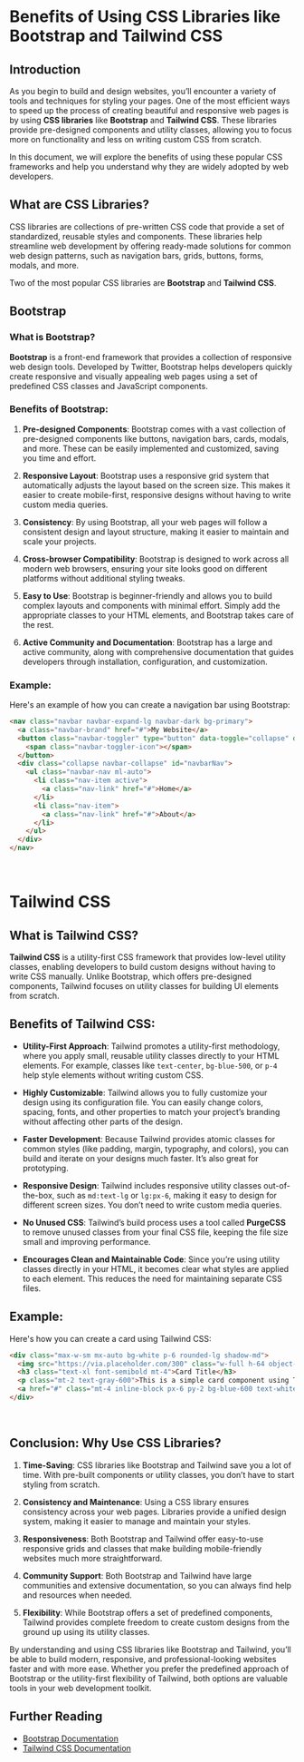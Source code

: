 # Benefits of Using CSS Libraries like Bootstrap and Tailwind CSS

## Introduction

As you begin to build and design websites, you’ll encounter a variety of tools and techniques for styling your pages. One of the most efficient ways to speed up the process of creating beautiful and responsive web pages is by using **CSS libraries** like **Bootstrap** and **Tailwind CSS**. These libraries provide pre-designed components and utility classes, allowing you to focus more on functionality and less on writing custom CSS from scratch.

In this document, we will explore the benefits of using these popular CSS frameworks and help you understand why they are widely adopted by web developers.

## What are CSS Libraries?

CSS libraries are collections of pre-written CSS code that provide a set of standardized, reusable styles and components. These libraries help streamline web development by offering ready-made solutions for common web design patterns, such as navigation bars, grids, buttons, forms, modals, and more.

Two of the most popular CSS libraries are **Bootstrap** and **Tailwind CSS**.

## Bootstrap

### What is Bootstrap?

**Bootstrap** is a front-end framework that provides a collection of responsive web design tools. Developed by Twitter, Bootstrap helps developers quickly create responsive and visually appealing web pages using a set of predefined CSS classes and JavaScript components.

### Benefits of Bootstrap:

1. **Pre-designed Components**: Bootstrap comes with a vast collection of pre-designed components like buttons, navigation bars, cards, modals, and more. These can be easily implemented and customized, saving you time and effort.

2. **Responsive Layout**: Bootstrap uses a responsive grid system that automatically adjusts the layout based on the screen size. This makes it easier to create mobile-first, responsive designs without having to write custom media queries.

3. **Consistency**: By using Bootstrap, all your web pages will follow a consistent design and layout structure, making it easier to maintain and scale your projects.

4. **Cross-browser Compatibility**: Bootstrap is designed to work across all modern web browsers, ensuring your site looks good on different platforms without additional styling tweaks.

5. **Easy to Use**: Bootstrap is beginner-friendly and allows you to build complex layouts and components with minimal effort. Simply add the appropriate classes to your HTML elements, and Bootstrap takes care of the rest.

6. **Active Community and Documentation**: Bootstrap has a large and active community, along with comprehensive documentation that guides developers through installation, configuration, and customization.

### Example:

Here's an example of how you can create a navigation bar using Bootstrap:

```html
<nav class="navbar navbar-expand-lg navbar-dark bg-primary">
  <a class="navbar-brand" href="#">My Website</a>
  <button class="navbar-toggler" type="button" data-toggle="collapse" data-target="#navbarNav" aria-controls="navbarNav" aria-expanded="false" aria-label="Toggle navigation">
    <span class="navbar-toggler-icon"></span>
  </button>
  <div class="collapse navbar-collapse" id="navbarNav">
    <ul class="navbar-nav ml-auto">
      <li class="nav-item active">
        <a class="nav-link" href="#">Home</a>
      </li>
      <li class="nav-item">
        <a class="nav-link" href="#">About</a>
      </li>
    </ul>
  </div>
</nav>
```
<br>

# Tailwind CSS

## What is Tailwind CSS?

**Tailwind CSS** is a utility-first CSS framework that provides low-level utility classes, enabling developers to build custom designs without having to write CSS manually. Unlike Bootstrap, which offers pre-designed components, Tailwind focuses on utility classes for building UI elements from scratch.

## Benefits of Tailwind CSS:

- **Utility-First Approach**: Tailwind promotes a utility-first methodology, where you apply small, reusable utility classes directly to your HTML elements. For example, classes like `text-center`, `bg-blue-500`, or `p-4` help style elements without writing custom CSS.

- **Highly Customizable**: Tailwind allows you to fully customize your design using its configuration file. You can easily change colors, spacing, fonts, and other properties to match your project’s branding without affecting other parts of the design.

- **Faster Development**: Because Tailwind provides atomic classes for common styles (like padding, margin, typography, and colors), you can build and iterate on your designs much faster. It’s also great for prototyping.

- **Responsive Design**: Tailwind includes responsive utility classes out-of-the-box, such as `md:text-lg` or `lg:px-6`, making it easy to design for different screen sizes. You don’t need to write custom media queries.

- **No Unused CSS**: Tailwind’s build process uses a tool called **PurgeCSS** to remove unused classes from your final CSS file, keeping the file size small and improving performance.

- **Encourages Clean and Maintainable Code**: Since you’re using utility classes directly in your HTML, it becomes clear what styles are applied to each element. This reduces the need for maintaining separate CSS files.

## Example:

Here's how you can create a card using Tailwind CSS:

```html
<div class="max-w-sm mx-auto bg-white p-6 rounded-lg shadow-md">
  <img src="https://via.placeholder.com/300" class="w-full h-64 object-cover rounded-md" alt="Card image">
  <h3 class="text-xl font-semibold mt-4">Card Title</h3>
  <p class="mt-2 text-gray-600">This is a simple card component using Tailwind CSS utilities.</p>
  <a href="#" class="mt-4 inline-block px-6 py-2 bg-blue-600 text-white rounded-md hover:bg-blue-700">Learn More</a>
</div>
```

<br>

## Conclusion: Why Use CSS Libraries?

1. **Time-Saving**: CSS libraries like Bootstrap and Tailwind save you a lot of time. With pre-built components or utility classes, you don’t have to start styling from scratch.

2. **Consistency and Maintenance**: Using a CSS library ensures consistency across your web pages. Libraries provide a unified design system, making it easier to manage and maintain your styles.

3. **Responsiveness**: Both Bootstrap and Tailwind offer easy-to-use responsive grids and classes that make building mobile-friendly websites much more straightforward.

4. **Community Support**: Both Bootstrap and Tailwind have large communities and extensive documentation, so you can always find help and resources when needed.

5. **Flexibility**: While Bootstrap offers a set of predefined components, Tailwind provides complete freedom to create custom designs from the ground up using its utility classes.

By understanding and using CSS libraries like Bootstrap and Tailwind, you’ll be able to build modern, responsive, and professional-looking websites faster and with more ease. Whether you prefer the predefined approach of Bootstrap or the utility-first flexibility of Tailwind, both options are valuable tools in your web development toolkit.



## Further Reading

- [Bootstrap Documentation](https://getbootstrap.com/docs/4.5/)
- [Tailwind CSS Documentation](https://tailwindcss.com/docs)



